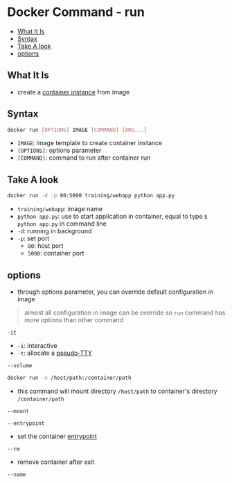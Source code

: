 # Docker Command - run

* [What It Is](#what-it-is)
* [Syntax](#syntax)
* [Take A look](#take-a-look)
* [options](#options)

## What It Is

- create a [container instance]() from image

## Syntax

```bash
docker run [OPTIONS] IMAGE [COMMAND] [ARG...]
```

- `IMAGE`: image template to create container instance
- `[OPTIONS]`: options parameter
- `[COMMAND]`: command to run after container run

## Take A look

```bash
docker run -d -p 80:5000 training/webapp python app.py
```

- `training/webapp`: image name
- `python app.py`: use to start application in container, equal to type `$ python app.py` in command line
- `-d`: running in background
- `-p`: set port
  - `80`: host port
  - `5000`: container port

## options

- through options parameter, you can override default configuration in image

> almost all configuration in image can be override
> so `run` command has more options than other command

`-it`

- `-i`: interactive
- `-t`: allocate a [pseudo-TTY](linux-tty.md)

`--volume`

```sh
docker run -v /host/path:/container/path
```

- this command will mount directory `/host/path` to container's directory `/container/path`


`--mount`

`--entrypoint`

- set the container [entrypoint](dockerfile-instructions.md#entrypoint)

`--rm`

- remove container after exit

`--name`

